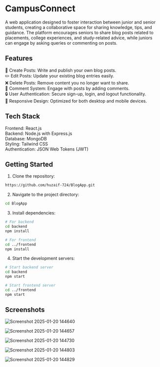 # CampusConnect
A web application designed to foster interaction between junior and senior students, creating a collaborative space for sharing knowledge, tips, and guidance. The platform encourages seniors to share blog posts related to placements, college experiences, and study-related advice, while juniors can engage by asking queries or commenting on posts.

## Features

📝 Create Posts: Write and publish your own blog posts.<br />
✏️ Edit Posts: Update your existing blog entries easily.<br />
❌ Delete Posts: Remove content you no longer want to share.<br />
💬 Comment System: Engage with posts by adding comments.<br />
🔒 User Authentication: Secure sign-up, login, and logout functionality.<br />
📱 Responsive Design: Optimized for both desktop and mobile devices.<br />


## Tech Stack

Frontend: React.js <br />
Backend: Node.js with Express.js<br />
Database: MongoDB<br />
Styling: Tailwind CSS <br />
Authentication: JSON Web Tokens (JWT)<br />

## Getting Started

1. Clone the repository:
```bash
https://github.com/huzaif-724/BlogApp.git
```

2. Navigate to the project directory:
```bash
cd BlogApp
```

3. Install dependencies:
```bash
# For backend
cd backend
npm install

# For frontend 
cd ../frontend
npm install
```

4. Start the development servers:
```bash
# Start backend server
cd backend
npm start

# Start frontend server
cd ../frontend
npm start
```


## Screenshots

![Screenshot 2025-01-20 144640](https://github.com/user-attachments/assets/8dd3cab9-01c0-4a3e-bd96-098e27dbe943)

![Screenshot 2025-01-20 144657](https://github.com/user-attachments/assets/2583cfd7-6bfa-44f7-997b-e685ac5bb7d1)

![Screenshot 2025-01-20 144730](https://github.com/user-attachments/assets/295201f7-4277-4e72-9947-349e1737beaf)

![Screenshot 2025-01-20 144803](https://github.com/user-attachments/assets/1b8aaef6-6587-48d8-82e9-f8431a3065bb)

![Screenshot 2025-01-20 144829](https://github.com/user-attachments/assets/d2c42b89-9b7a-418c-b4b0-6675f4f60cac)




